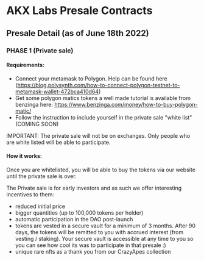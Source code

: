 # AKX Labs Presale Contracts

## Presale Detail (as of June 18th 2022)

### PHASE 1 (Private sale)

#### Requirements:

- Connect your metamask to Polygon. Help can be found here (https://blog.polysynth.com/how-to-connect-polygon-testnet-to-metamask-wallet-472bca410d64)
- Get some polygon matics tokens a well made tutorial is available from benzinga here: https://www.benzinga.com/money/how-to-buy-polygon-matic/
- Follow the instruction to include yourself in the private sale "white list" (COMING SOON)

IMPORTANT: The private sale will not be on exchanges. Only people who are white listed will be able to participate.

#### How it works:

Once you are whitelisted, you will be able to buy the tokens via our website until the private sale is over.

The Private sale is for early investors and as such we offer interesting incentives to them:

- reduced initial price
- bigger quantities (up to 100,000 tokens per holder)
- automatic participation in the DAO post-launch
- tokens are vested in a secure vault for a minimum of 3 months. After 90 days, the tokens will be remitted to you with accrued interest (from vesting / staking). Your secure vault is accessible at any time to you so you can see how cool its was to participate in that presale :)
- unique rare nfts as a thank you from our CrazyApes collection


